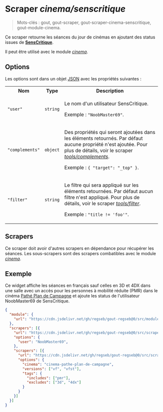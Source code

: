 # Scraper _cinema/senscritique_

> Mots-clés : gout, gout-scraper, gout-scraper-cinema-senscritique,
> gout-module-cinema.

Ce scraper retourne les séances du jour de cinémas en ajoutant des status issues
de [**SensCritique**](https://www.senscritique.com/).

Il peut être utilisé avec le module
[_cinema_](https://github.com/regseb/gout-regseb/tree/HEAD/src/module/cinema#readme).

## Options

Les options sont dans un objet
[JSON](https://www.json.org/json-fr.html "JavaScript Object Notation") avec les
propriétés suivantes :

<table>
  <tr>
    <th>Nom</th>
    <th>Type</th>
    <th>Description</th>
  </tr>
  <tr>
    <td><code>"user"</code></td>
    <td><code>string</code></td>
    <td>
      <p>
        Le nom d'un utilisateur SensCritique.
      </p>
      <p>
        Exemple : <code>"NoobMaster69"</code>.
      </p>
    </td>
  </tr>
  <tr>
    <td><code>"complements"</code></td>
    <td><code>object</code></td>
    <td>
      <p>
        Des propriétés qui seront ajoutées dans les éléments retournés. Par
        défaut aucune propriété n'est ajoutée. Pour plus de détails, voir le
        scraper
        <a href="https://github.com/regseb/gout/tree/HEAD/src/scraper/tools/complements#readme"><em>tools/complements</em></a>.
      </p>
      <p>
        Exemple : <code>{ "target": "_top" }</code>.
      </p>
    </td>
  </tr>
  <tr>
    <td><code>"filter"</code></td>
    <td><code>string</code></td>
    <td>
      <p>
        Le filtre qui sera appliqué sur les éléments retournées. Par défaut
        aucun filtre n'est appliqué. Pour plus de détails, voir le scraper
        <a href="https://github.com/regseb/gout/tree/HEAD/src/scraper/tools/filter#readme"><em>tools/filter</em></a>.
      </p>
      <p>
        Exemple : <code>"title != 'foo'"</code>.
      </p>
    </td>
  </tr>
</table>

## Scrapers

Ce scraper doit avoir d'autres scrapers en dépendance pour récupérer les
séances. Les sous-scrapers sont des scrapers combatibles avec le module
[_cinema_](https://github.com/regseb/gout-regseb/tree/HEAD/src/module/cinema#readme).

## Exemple

Ce widget affiche les séances en français sauf celles en 3D et 4DX dans une
salle avec un accès pour les personnes à mobilité réduite (PMR) dans le cinéma
[Pathé Plan de
Campagne](https://www.pathe.fr/cinemas/cinema-pathe-plan-de-campagne) et ajoute
les status de l'utilisateur NoobMaster69 de SensCritique.

```JSON
{
  "module": {
    "url": "https://cdn.jsdelivr.net/gh/regseb/gout-regseb@0/src/module/cinema/cinema.js"
  },
  "scrapers": [{
    "url": "https://cdn.jsdelivr.net/gh/regseb/gout-regseb@0/src/scraper/cinema/senscritique/senscritique.js",
    "options": {
      "user": "NoobMaster69",
    },
    "scrapers": [{
      "url": "https://cdn.jsdelivr.net/gh/regseb/gout-regseb@0/src/scraper/cinema/pathe/pathe.js",
      "options": {
        "cinema": "cinema-pathe-plan-de-campagne",
        "versions": ["vf", "vfst"],
        "tags": {
          "includes": ["pmr"],
          "excludes": ["3d", "4dx"]
        }
      }
    }]
  }]
}
```
